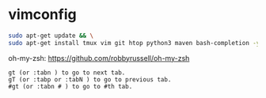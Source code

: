 # vimconfig


```bash
sudo apt-get update && \
sudo apt-get install tmux vim git htop python3 maven bash-completion -y
```

oh-my-zsh:
https://github.com/robbyrussell/oh-my-zsh


```properties
gt (or :tabn ) to go to next tab.
gT (or :tabp or :tabN ) to go to previous tab.
#gt (or :tabn # ) to go to #th tab.
```
